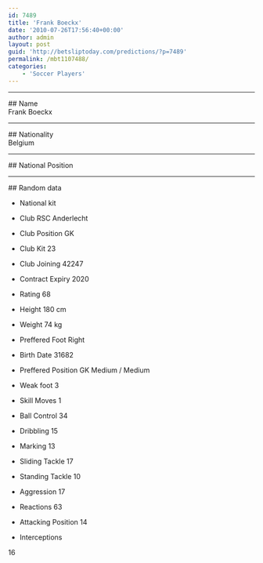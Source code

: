 ```yaml
---
id: 7489
title: 'Frank Boeckx'
date: '2010-07-26T17:56:40+00:00'
author: admin
layout: post
guid: 'http://betsliptoday.com/predictions/?p=7489'
permalink: /mbt1107488/
categories:
    - 'Soccer Players'
---
```


- - - - - -

\## Name  
 Frank Boeckx

- - - - - -

\## Nationality  
 Belgium

- - - - - -

\## National Position

- - - - - -

\## Random data

- National kit
- Club
 RSC Anderlecht

- Club Position
 GK

- Club Kit
 23

- Club Joining
 42247

- Contract Expiry
 2020

- Rating
 68

- Height
 180 cm

- Weight
 74 kg

- Preffered Foot
 Right

- Birth Date
 31682

- Preffered Position
 GK Medium / Medium

- Weak foot
 3

- Skill Moves
 1

- Ball Control
 34

- Dribbling
 15

- Marking
 13

- Sliding Tackle
 17

- Standing Tackle
 10

- Aggression
 17

- Reactions
 63

- Attacking Position
 14

- Interceptions

 16